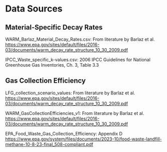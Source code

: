 # Data Sources

## Material-Specific Decay Rates

WARM_Barlaz_Material_Decay_Rates.csv: From literature by Barlaz et al. \
https://www.epa.gov/sites/default/files/2016-03/documents/warm_decay_rate_structure_10_30_2009.pdf

IPCC_Waste_specific_k-values.csv: 2006 IPCC Guidelines for National Greenhouse Gas Inventories, Ch. 3, Table 3.3

## Gas Collection Efficiency

LFG_collection_scenario_values: From literature by Barlaz et al. \
https://www.epa.gov/sites/default/files/2016-03/documents/warm_decay_rate_structure_10_30_2009.pdf

WARM_GasCollectionEfficiencies_v1: From literature by Barlaz et al. \
https://www.epa.gov/sites/default/files/2016-03/documents/warm_decay_rate_structure_10_30_2009.pdf

EPA_Food_Waste_Gas_Collection_Efficiency: Appendix D \
https://www.epa.gov/system/files/documents/2023-10/food-waste-landfill-methane-10-8-23-final_508-compliant.pdf

